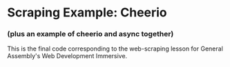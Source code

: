 # Scraping Example: Cheerio
### (plus an example of cheerio and async together)
This is the final code corresponding to the web-scraping lesson for General Assembly's Web Development Immersive.